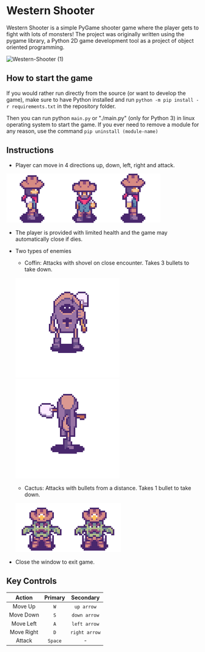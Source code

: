 # Western Shooter

Western Shooter is a simple PyGame shooter game where the player gets to fight with lots of monsters! The project was originally written using the pygame library, a Python 2D game development tool as a project of object oriented programming.

![Western-Shooter (1)](https://user-images.githubusercontent.com/98907729/229298568-bf4723e4-5aae-4873-8914-4e9182e39911.gif)


## How to start the game

If you would rather run directly from the source (or want to develop the game), make sure to have Python installed and run `python -m pip install -r requirements.txt` in the repository folder.

Then you can run python `main.py` or "./main.py" (only for Python 3) in linux operating system to start the game.
If you ever need to remove a module for any reason, use the command `pip uninstall (module-name)`

## Instructions

- Player can move in 4 directions up, down, left, right and attack.

![Alt text](snapshots/right.gif)![Alt text](snapshots/down.gif)![Alt text](snapshots/rattack.gif)

- The player is provided with limited health and the game may automatically close if dies.
- Two types of enemies
  - Coffin: Attacks with shovel on close encounter. Takes 3 bullets to take down.
  
  ![Alt text](snapshots/coffin-down.gif)![Alt text](snapshots/coffin-right-attack.gif)

  - Cactus: Attacks with bullets from a distance. Takes 1 bullet to take down.

  ![Alt text](snapshots/cactus-down.gif)![Alt text](snapshots/cactus-down-attack.gif)
- Close the window to exit game.

## Key Controls

|Action|Primary|Secondary|
|:-:|:-:|:-:|
|Move Up|`W`|`up arrow`|
|Move Down|`S`|`down arrow`|
|Move Left|`A`|`left arrow`|
|Move Right|`D`|`right arrow`|
|Attack|`Space`|-|
